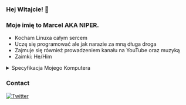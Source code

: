 ### Hej Witajcie! 👋
### Moje imię to Marcel AKA NIPER.

<!--
**NIPER/NIPER** is a ✨ _special_ ✨ repository because its `README.md` (this file) appears on your GitHub profile.

Pare słów o mnie:
-->

-  Kocham Linuxa całym sercem
-  Uczę się programować ale jak narazie za mną długa droga
-  Zajmuje się również prowadzeniem kanału na YouTube oraz muzyką
-  Zaimki: He/Him

<details>
  <summary>Specyfikacja Mojego Komputera</summary>
     • CPU: Intel Core i7-4770S<br>
     • Memory: 24 GB DDR3/DDR3L<br>
     • GPU: NVIDIA Geforce GTX 1050Ti <br>
     • Disk: 256 GB SSD
</details>

### Contact
[![Twitter](https://img.shields.io/badge/Twitter-1DA1F2?style=for-the-badge&logo=twitter&logoColor=FFFFFF&labelColor=1DA1F2)](https://twitter.com/NIPERR0)
